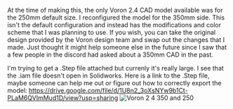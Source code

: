 At the time of making this, the only Voron 2.4 CAD model available was for the 250mm default size. I reconfigured the model for the 350mm side. This isn't the default configuration and instead has the modifications and color scheme that I was planning to use. If you wish, you can take the original design provided by the Voron design team and swap out the changes that I made. Just thought it might help someone else in the future since I saw that a few people in the discord had asked about a 350mm CAD in the past.

I'm trying to get a .Step file attached but currenly it's really large. I see that the .iam file doesn't open in Solidworks. Here is a link to the .Step file, maybe someone can help me out or figure out how to correctly export the model: https://drive.google.com/file/d/1U8n2_3oXsNYw9b1Ct-PLaM6QVImMud1D/view?usp=sharing
![Voron 2 4 350 and 250](https://user-images.githubusercontent.com/88988273/129493292-3e306fb2-c644-43e6-94cf-310cb6540f73.png)
